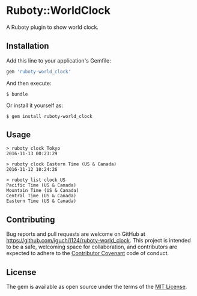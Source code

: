 # Ruboty::WorldClock

A Ruboty plugin to show world clock.

## Installation

Add this line to your application's Gemfile:

```ruby
gem 'ruboty-world_clock'
```

And then execute:

    $ bundle

Or install it yourself as:

    $ gem install ruboty-world_clock

## Usage

```
> ruboty clock Tokyo
2016-11-13 00:23:29

> ruboty clock Eastern Time (US & Canada)
2016-11-12 10:24:26

> ruboty list clock US
Pacific Time (US & Canada)
Mountain Time (US & Canada)
Central Time (US & Canada)
Eastern Time (US & Canada)
```

## Contributing

Bug reports and pull requests are welcome on GitHub at https://github.com/iguchi1124/ruboty-world_clock. This project is intended to be a safe, welcoming space for collaboration, and contributors are expected to adhere to the [Contributor Covenant](http://contributor-covenant.org) code of conduct.


## License

The gem is available as open source under the terms of the [MIT License](http://opensource.org/licenses/MIT).
